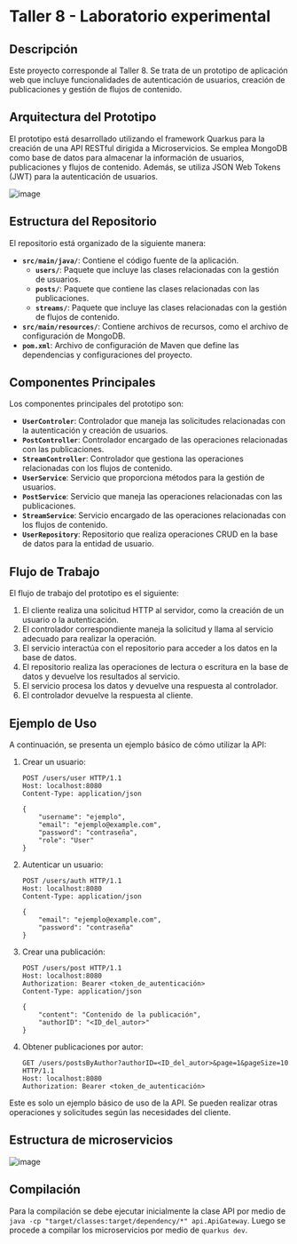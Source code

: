 # Taller 8 - Laboratorio experimental

## Descripción

Este proyecto corresponde al Taller 8. Se trata de un prototipo de aplicación web que incluye funcionalidades de autenticación de usuarios, creación de publicaciones y gestión de flujos de contenido.

## Arquitectura del Prototipo

El prototipo está desarrollado utilizando el framework Quarkus para la creación de una API RESTful dirigida a Microservicios. Se emplea MongoDB como base de datos para almacenar la información de usuarios, publicaciones y flujos de contenido. Además, se utiliza JSON Web Tokens (JWT) para la autenticación de usuarios.

![image](https://github.com/Tianrojas/Lab08-AREP/assets/62759668/4a88f5f2-d588-475e-b04c-a3e4ec6734d3)


## Estructura del Repositorio

El repositorio está organizado de la siguiente manera:

- **`src/main/java/`**: Contiene el código fuente de la aplicación.
  - **`users/`**: Paquete que incluye las clases relacionadas con la gestión de usuarios.
  - **`posts/`**: Paquete que contiene las clases relacionadas con las publicaciones.
  - **`streams/`**: Paquete que incluye las clases relacionadas con la gestión de flujos de contenido.
- **`src/main/resources/`**: Contiene archivos de recursos, como el archivo de configuración de MongoDB.
- **`pom.xml`**: Archivo de configuración de Maven que define las dependencias y configuraciones del proyecto.

## Componentes Principales

Los componentes principales del prototipo son:

- **`UserControler`**: Controlador que maneja las solicitudes relacionadas con la autenticación y creación de usuarios.
- **`PostController`**: Controlador encargado de las operaciones relacionadas con las publicaciones.
- **`StreamController`**: Controlador que gestiona las operaciones relacionadas con los flujos de contenido.
- **`UserService`**: Servicio que proporciona métodos para la gestión de usuarios.
- **`PostService`**: Servicio que maneja las operaciones relacionadas con las publicaciones.
- **`StreamService`**: Servicio encargado de las operaciones relacionadas con los flujos de contenido.
- **`UserRepository`**: Repositorio que realiza operaciones CRUD en la base de datos para la entidad de usuario.

## Flujo de Trabajo

El flujo de trabajo del prototipo es el siguiente:

1. El cliente realiza una solicitud HTTP al servidor, como la creación de un usuario o la autenticación.
2. El controlador correspondiente maneja la solicitud y llama al servicio adecuado para realizar la operación.
3. El servicio interactúa con el repositorio para acceder a los datos en la base de datos.
4. El repositorio realiza las operaciones de lectura o escritura en la base de datos y devuelve los resultados al servicio.
5. El servicio procesa los datos y devuelve una respuesta al controlador.
6. El controlador devuelve la respuesta al cliente.

## Ejemplo de Uso

A continuación, se presenta un ejemplo básico de cómo utilizar la API:

1. Crear un usuario:

   ```http
   POST /users/user HTTP/1.1
   Host: localhost:8080
   Content-Type: application/json

   {
       "username": "ejemplo",
       "email": "ejemplo@example.com",
       "password": "contraseña",
       "role": "User"
   }
   ```

2. Autenticar un usuario:

   ```http
   POST /users/auth HTTP/1.1
   Host: localhost:8080
   Content-Type: application/json

   {
       "email": "ejemplo@example.com",
       "password": "contraseña"
   }
   ```

3. Crear una publicación:

   ```http
   POST /users/post HTTP/1.1
   Host: localhost:8080
   Authorization: Bearer <token_de_autenticación>
   Content-Type: application/json

   {
       "content": "Contenido de la publicación",
       "authorID": "<ID_del_autor>"
   }
   ```

4. Obtener publicaciones por autor:

   ```http
   GET /users/postsByAuthor?authorID=<ID_del_autor>&page=1&pageSize=10 HTTP/1.1
   Host: localhost:8080
   Authorization: Bearer <token_de_autenticación>
   ```

Este es solo un ejemplo básico de uso de la API. Se pueden realizar otras operaciones y solicitudes según las necesidades del cliente.

## Estructura de microservicios

![image](https://github.com/Tianrojas/Lab08-AREP/assets/62759668/44fc316c-d69d-4dd7-bf7a-deb2fefd4a64)

## Compilación

Para la compilación se debe ejecutar inicialmente la clase API por medio de `java -cp "target/classes:target/dependency/*" api.ApiGateway`.
Luego se procede a compilar los microservicios por medio de `quarkus dev`.
